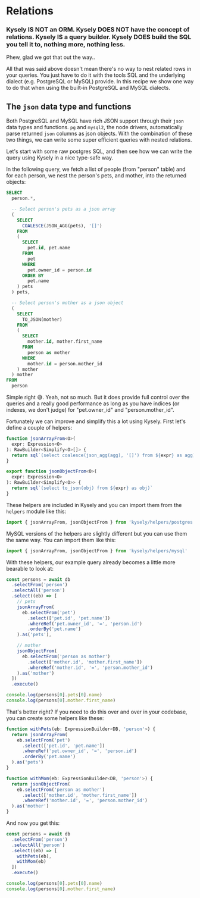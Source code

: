 # Relations

<h3>
Kysely IS NOT an ORM. Kysely DOES NOT have the concept of relations.
Kysely IS a query builder. Kysely DOES build the SQL you tell it to, nothing more, nothing less.
</h3>

Phew, glad we got that out the way..

All that was said above doesn't mean there's no way to nest related rows in your queries. 
You just have to do it with the tools SQL and the underlying dialect (e.g. PostgreSQL or MySQL) provide.
In this recipe we show one way to do that when using the built-in PostgreSQL and MySQL dialects.

## The `json` data type and functions

Both PostgreSQL and MySQL have rich JSON support through their `json` data types and functions. `pg` and `mysql2`, the node drivers, automatically parse returned `json` columns as json objects. With the combination of these two things, we can write some super efficient queries with nested relations.

Let's start with some raw postgres SQL, and then see how we can write the query using Kysely in a nice type-safe way.

In the following query, we fetch a list of people (from "person" table) and for each person, we nest the person's pets, and mother, into the returned objects:

```sql
SELECT
  person.*,

  -- Select person's pets as a json array
  (
    SELECT 
      COALESCE(JSON_AGG(pets), '[]')
    FROM
    (
      SELECT 
        pet.id, pet.name
      FROM
        pet
      WHERE 
        pet.owner_id = person.id
      ORDER BY 
        pet.name
    ) pets
  ) pets,

  -- Select person's mother as a json object
  (
    SELECT 
      TO_JSON(mother)
    FROM
    (
      SELECT 
        mother.id, mother.first_name
      FROM
        person as mother
      WHERE 
        mother.id = person.mother_id
    ) mother
  ) mother
FROM
  person
```

Simple right 😅. Yeah, not so much. But it does provide full control over the queries and a really good performance as long as you have indices (or indexes, we don't judge) for "pet.owner_id" and "person.mother_id".

Fortunately we can improve and simplify this a lot using Kysely. First let's define a couple of helpers:

```ts
function jsonArrayFrom<O>(
  expr: Expression<O>
): RawBuilder<Simplify<O>[]> {
  return sql`(select coalesce(json_agg(agg), '[]') from ${expr} as agg)`
}

export function jsonObjectFrom<O>(
  expr: Expression<O>
): RawBuilder<Simplify<O>> {
  return sql`(select to_json(obj) from ${expr} as obj)`
}
```

These helpers are included in Kysely and you can import them from the `helpers` module like this:

```ts
import { jsonArrayFrom, jsonObjectFrom } from 'kysely/helpers/postgres'
```

MySQL versions of the helpers are slightly different but you can use them the same way. You can import them like this:

```ts
import { jsonArrayFrom, jsonObjectFrom } from 'kysely/helpers/mysql'
```

With these helpers, our example query already becomes a little more bearable to look at:

```ts
const persons = await db
  .selectFrom('person')
  .selectAll('person')
  .select((eb) => [
    // pets
    jsonArrayFrom(
      eb.selectFrom('pet')
        .select(['pet.id', 'pet.name'])
        .whereRef('pet.owner_id', '=', 'person.id')
        .orderBy('pet.name')
    ).as('pets'),

    // mother
    jsonObjectFrom(
      eb.selectFrom('person as mother')
        .select(['mother.id', 'mother.first_name'])
        .whereRef('mother.id', '=', 'person.mother_id')
    ).as('mother')
  ])
  .execute()

console.log(persons[0].pets[0].name)
console.log(persons[0].mother.first_name)
```

That's better right? If you need to do this over and over in your codebase, you can create some helpers like these:

```ts
function withPets(eb: ExpressionBuilder<DB, 'person'>) {
  return jsonArrayFrom(
    eb.selectFrom('pet')
      .select(['pet.id', 'pet.name'])
      .whereRef('pet.owner_id', '=', 'person.id')
      .orderBy('pet.name')
  ).as('pets')
}

function withMom(eb: ExpressionBuilder<DB, 'person'>) {
  return jsonObjectFrom(
    eb.selectFrom('person as mother')
      .select(['mother.id', 'mother.first_name'])
      .whereRef('mother.id', '=', 'person.mother_id')
  ).as('mother')
}
```

And now you get this:

```ts
const persons = await db
  .selectFrom('person')
  .selectAll('person')
  .select((eb) => [
    withPets(eb),
    withMom(eb)
  ])
  .execute()

console.log(persons[0].pets[0].name)
console.log(persons[0].mother.first_name)
```
